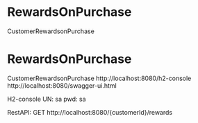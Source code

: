 # RewardsOnPurchase
CustomerRewardsonPurchase
# RewardsOnPurchase
CustomerRewardsonPurchase
http://localhost:8080/h2-console
http://localhost:8080/swagger-ui.html

H2-console UN: sa  pwd: sa

RestAPI: GET  http://localhost:8080/{customerId}/rewards
